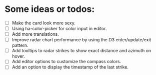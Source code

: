 # Some ideas or todos:

- [ ] Make the card look more sexy.
- [ ] Using ha-color-picker for color input in editor.
- [ ] Add more translations.
- [ ] Improve radar chart performance by using the D3 enter/update/exit pattern.
- [ ] Add tooltips to radar strikes to show exact distance and azimuth on hover.
- [ ] Add editor options to customize the compass colors.
- [ ] Add an option to display the timestamp of the last strike.
